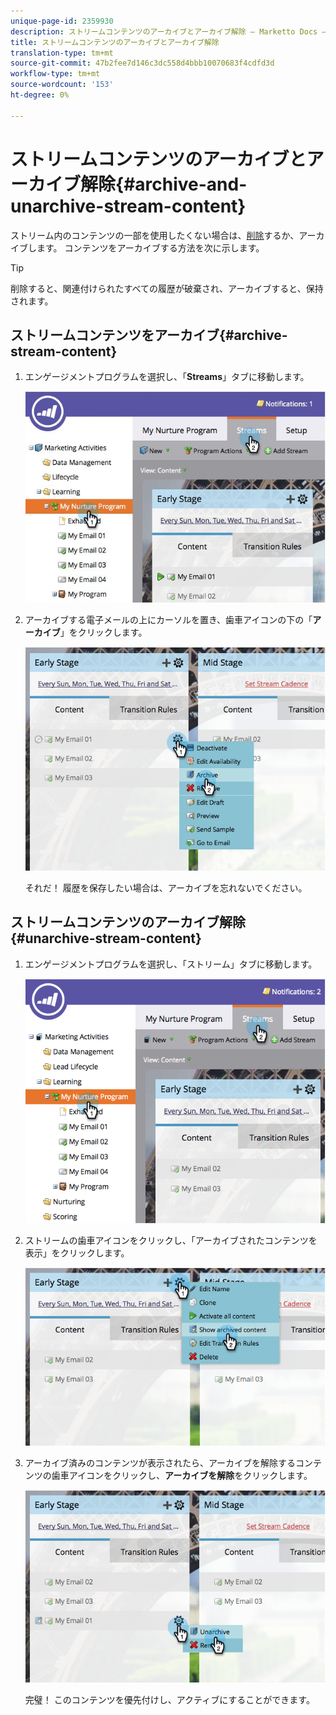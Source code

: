 ```yaml
---
unique-page-id: 2359930
description: ストリームコンテンツのアーカイブとアーカイブ解除 — Marketto Docs — 製品ドキュメント
title: ストリームコンテンツのアーカイブとアーカイブ解除
translation-type: tm+mt
source-git-commit: 47b2fee7d146c3dc558d4bbb10070683f4cdfd3d
workflow-type: tm+mt
source-wordcount: '153'
ht-degree: 0%

---
```



# ストリームコンテンツのアーカイブとアーカイブ解除{#archive-and-unarchive-stream-content}

ストリーム内のコンテンツの一部を使用したくない場合は、[削除](remove-stream-content.md)するか、アーカイブします。 コンテンツをアーカイブする方法を次に示します。

>[!TIP]
>
>削除すると、関連付けられたすべての履歴が破棄され、アーカイブすると、保持されます。

## ストリームコンテンツをアーカイブ{#archive-stream-content}

1. エンゲージメントプログラムを選択し、「**Streams**」タブに移動します。

   ![](assets/cloneasteam-4.jpg)

1. アーカイブする電子メールの上にカーソルを置き、歯車アイコンの下の「**アーカイブ**」をクリックします。

   ![](assets/image2014-9-15-17-3a42-3a7.png)

   それだ！ 履歴を保存したい場合は、アーカイブを忘れないでください。

## ストリームコンテンツのアーカイブ解除{#unarchive-stream-content}

1. エンゲージメントプログラムを選択し、「ストリーム」タブに移動します。

   ![](assets/image2014-9-15-17-3a42-3a11.png)

1. ストリームの歯車アイコンをクリックし、「アーカイブされたコンテンツを表示」をクリックします。

   ![](assets/image2014-9-15-17-3a42-3a15.png)

1. アーカイブ済みのコンテンツが表示されたら、アーカイブを解除するコンテンツの歯車アイコンをクリックし、**アーカイブを解除**&#x200B;をクリックします。

   ![](assets/image2014-9-15-17-3a42-3a24.png)

   完璧！ このコンテンツを優先付けし、アクティブにすることができます。

